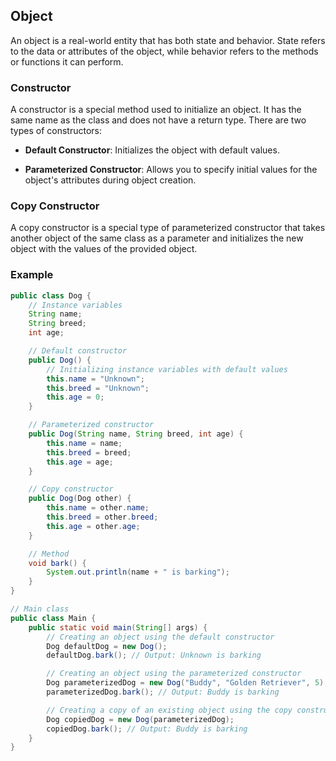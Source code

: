## Object

An object is a real-world entity that has both state and behavior. State refers to the data or attributes of the object, while behavior refers to the methods or functions it can perform.

### Constructor

A constructor is a special method used to initialize an object. It has the same name as the class and does not have a return type. There are two types of constructors:

- **Default Constructor**: Initializes the object with default values.
   
- **Parameterized Constructor**: Allows you to specify initial values for the object's attributes during object creation.

### Copy Constructor

A copy constructor is a special type of parameterized constructor that takes another object of the same class as a parameter and initializes the new object with the values of the provided object.

### Example

```java
public class Dog {
    // Instance variables
    String name;
    String breed;
    int age;

    // Default constructor
    public Dog() {
        // Initializing instance variables with default values
        this.name = "Unknown";
        this.breed = "Unknown";
        this.age = 0;
    }

    // Parameterized constructor
    public Dog(String name, String breed, int age) {
        this.name = name;
        this.breed = breed;
        this.age = age;
    }

    // Copy constructor
    public Dog(Dog other) {
        this.name = other.name;
        this.breed = other.breed;
        this.age = other.age;
    }

    // Method
    void bark() {
        System.out.println(name + " is barking");
    }
}

// Main class
public class Main {
    public static void main(String[] args) {
        // Creating an object using the default constructor
        Dog defaultDog = new Dog();
        defaultDog.bark(); // Output: Unknown is barking

        // Creating an object using the parameterized constructor
        Dog parameterizedDog = new Dog("Buddy", "Golden Retriever", 5);
        parameterizedDog.bark(); // Output: Buddy is barking

        // Creating a copy of an existing object using the copy constructor
        Dog copiedDog = new Dog(parameterizedDog);
        copiedDog.bark(); // Output: Buddy is barking
    }
}
